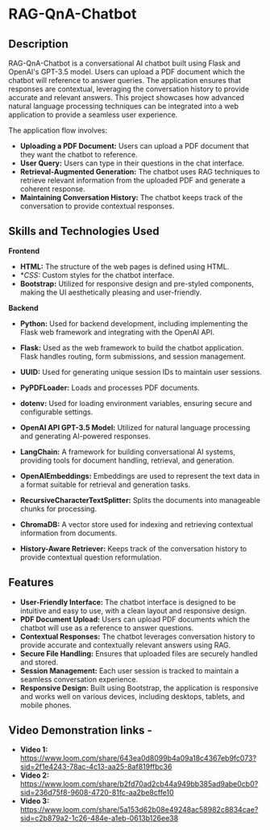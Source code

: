 # RAG-QnA-Chatbot

## Description
RAG-QnA-Chatbot is a conversational AI chatbot built using Flask and OpenAI's GPT-3.5 model. Users can upload a PDF document which the chatbot will reference to answer queries. The application ensures that responses are contextual, leveraging the conversation history to provide accurate and relevant answers. This project showcases how advanced natural language processing techniques can be integrated into a web application to provide a seamless user experience.

The application flow involves:

- **Uploading a PDF Document:** Users can upload a PDF document that they want the chatbot to reference.
- **User Query:** Users can type in their questions in the chat interface.
- **Retrieval-Augmented Generation:** The chatbot uses RAG techniques to retrieve relevant information from the uploaded PDF and generate a coherent response.
- **Maintaining Conversation History:** The chatbot keeps track of the conversation to provide contextual responses.

## Skills and Technologies Used
**Frontend**
- **HTML:** The structure of the web pages is defined using HTML.
- **CSS:* Custom styles for the chatbot interface.
- **Bootstrap:** Utilized for responsive design and pre-styled components, making the UI aesthetically pleasing and user-friendly.

**Backend**
- **Python:** Used for backend development, including implementing the Flask web framework and integrating with the OpenAI API.
- **Flask:** Used as the web framework to build the chatbot application. Flask handles routing, form submissions, and session management.
- **UUID:** Used for generating unique session IDs to maintain user sessions.
- **PyPDFLoader:** Loads and processes PDF documents.
- **dotenv:** Used for loading environment variables, ensuring secure and configurable settings.

- **OpenAI API GPT-3.5 Model:** Utilized for natural language processing and generating AI-powered responses.
- **LangChain:** A framework for building conversational AI systems, providing tools for document handling, retrieval, and generation.
- **OpenAIEmbeddings:** Embeddings are used to represent the text data in a format suitable for retrieval and generation tasks.
- **RecursiveCharacterTextSplitter:** Splits the documents into manageable chunks for processing.
- **ChromaDB:** A vector store used for indexing and retrieving contextual information from documents.
- **History-Aware Retriever:** Keeps track of the conversation history to provide contextual question reformulation.

## Features
- **User-Friendly Interface:** The chatbot interface is designed to be intuitive and easy to use, with a clean layout and responsive design.
- **PDF Document Upload:** Users can upload PDF documents which the chatbot will use as a reference to answer questions.
- **Contextual Responses:** The chatbot leverages conversation history to provide accurate and contextually relevant answers using RAG.
- **Secure File Handling:** Ensures that uploaded files are securely handled and stored.
- **Session Management:** Each user session is tracked to maintain a seamless conversation experience.
- **Responsive Design:** Built using Bootstrap, the application is responsive and works well on various devices, including desktops, tablets, and mobile phones.

## Video Demonstration links - 
- **Video 1:** https://www.loom.com/share/643ea0d8099b4a09a18c4367eb9fc073?sid=2f1e4243-78ac-4c13-aa25-8af819ffbc36
- **Video 2:** https://www.loom.com/share/b2fd70ad2cb44a949bb385ad9abe0cb0?sid=236d75f8-9608-4720-81fc-aa2be8cffe10
- **Video 3:** https://www.loom.com/share/5a153d62b08e49248ac58982c8834cae?sid=c2b879a2-1c26-484e-a1eb-0613b126ee38

